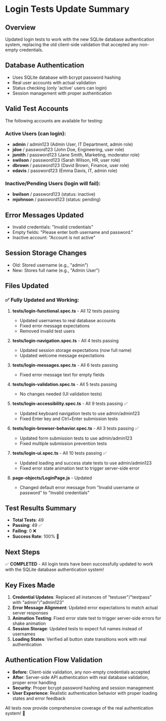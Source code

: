 # Login Tests Update Summary

## Overview
Updated login tests to work with the new SQLite database authentication system, replacing the old client-side validation that accepted any non-empty credentials.

## Database Authentication
- Uses SQLite database with bcrypt password hashing
- Real user accounts with actual validation
- Status checking (only 'active' users can login)
- Session management with proper authentication

## Valid Test Accounts
The following accounts are available for testing:

### Active Users (can login):
- **admin** / admin123 (Admin User, IT Department, admin role)
- **jdoe** / password123 (John Doe, Engineering, user role)
- **jsmith** / password123 (Jane Smith, Marketing, moderator role)
- **swilson** / password123 (Sarah Wilson, HR, user role)
- **dbrown** / password123 (David Brown, Finance, user role)
- **edavis** / password123 (Emma Davis, IT, admin role)

### Inactive/Pending Users (login will fail):
- **bwilson** / password123 (status: inactive)
- **mjohnson** / password123 (status: pending)

## Error Messages Updated
- Invalid credentials: "Invalid credentials"
- Empty fields: "Please enter both username and password."
- Inactive account: "Account is not active"

## Session Storage Changes
- Old: Stored username (e.g., "admin")
- New: Stores full name (e.g., "Admin User")

## Files Updated

### ✅ Fully Updated and Working:
1. **tests/login-functional.spec.ts** - All 12 tests passing
   - Updated usernames to real database accounts
   - Fixed error message expectations
   - Removed invalid test users

2. **tests/login-navigation.spec.ts** - All 4 tests passing
   - Updated session storage expectations (now full name)
   - Updated welcome message expectations

3. **tests/login-messages.spec.ts** - All 6 tests passing
   - Fixed error message text for empty fields

4. **tests/login-validation.spec.ts** - All 5 tests passing
   - No changes needed (UI validation tests)

5. **tests/login-accessibility.spec.ts** - All 9 tests passing ✅
   - Updated keyboard navigation tests to use admin/admin123
   - Fixed Enter key and Ctrl+Enter submission tests

6. **tests/login-browser-behavior.spec.ts** - All 3 tests passing ✅
   - Updated form submission tests to use admin/admin123
   - Fixed multiple submission prevention tests

7. **tests/login-ui.spec.ts** - All 10 tests passing ✅
   - Updated loading and success state tests to use admin/admin123
   - Fixed error state animation test to trigger server-side error

8. **page-objects/LoginPage.js** - Updated
   - Changed default error message from "Invalid username or password" to "Invalid credentials"

## Test Results Summary
- **Total Tests**: 49
- **Passing**: 49 ✅
- **Failing**: 0 ❌
- **Success Rate**: 100% 🎉

## Next Steps
✅ **COMPLETED** - All login tests have been successfully updated to work with the SQLite database authentication system!

## Key Fixes Made
1. **Credential Updates**: Replaced all instances of "testuser"/"testpass" with "admin"/"admin123"
2. **Error Message Alignment**: Updated error expectations to match actual server responses
3. **Animation Testing**: Fixed error state test to trigger server-side errors for shake animation
4. **Session Storage**: Updated tests to expect full names instead of usernames
5. **Loading States**: Verified all button state transitions work with real authentication

## Authentication Flow Validation
- **Before**: Client-side validation, any non-empty credentials accepted
- **After**: Server-side API authentication with real database validation, proper error handling
- **Security**: Proper bcrypt password hashing and session management
- **User Experience**: Realistic authentication behavior with proper loading states and error feedback

All tests now provide comprehensive coverage of the real authentication system! 🎉
